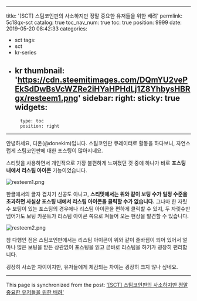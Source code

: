 
---
title: '[SCT] 스팀코인판의 사소하지만 정말 중요한 유저들을 위한 배려'
permlink: 5c18qx-sct
catalog: true
toc_nav_num: true
toc: true
position: 9999
date: 2019-05-20 08:42:33
categories:
- sct
tags:
- sct
- kr-series
- kr
thumbnail: 'https://cdn.steemitimages.com/DQmYU2vePEkSdDwBsVcWZRe2iHYaHPHdLj1Z8YhbysHBRgx/resteem1.png'
sidebar:
    right:
        sticky: true
widgets:
    -
        type: toc
        position: right
---


안녕하세요, 디온(@donekim)입니다. 스팀코인판 큐레이터로 활동을 하다보니, 자연스럽게 스팀코인판에 대한 포스팅이 많아지네요. 

스티밋을 사용하면서 개인적으로 가장 불편하게 느껴졌던 것 중에 하나가 바로 **포스팅 내에서 리스팀 아이콘** 기능이었습니다. 


![resteem1.png](https://cdn.steemitimages.com/DQmYU2vePEkSdDwBsVcWZRe2iHYaHPHdLj1Z8YhbysHBRgx/resteem1.png)

한글에서의 글자 겹치기 신공도 아니고, **스티밋에서는 위와 같이 보팅 수가 일정 수준을 초과하면 사실상 포스팅 내에서 리스팀 아이콘을 클릭할 수가 없습니다.** 그나마 한 자릿수 보팅이 있는 포스팅의 경우에나 리스팀 아이콘을 편하게 클릭할 수 있지, 두 자릿수만 넘어가도 보팅 카운트가 리스팀 아이콘 쪽으로 쳐들어 오는 현상을 발견할 수 있습니다.



![resteem2.png](https://cdn.steemitimages.com/DQma34E755ZrXRtmQ8b27efbxhQ6yNDCB3ZViY2grq3kpCV/resteem2.png)

참 다행인 점은 스팀코인판에서는 리스팀 아이콘이 위와 같이 줄바뀜이 되어 있어서 얼마나 많은 보팅을 받든 상관없이 포스팅을 읽고 곧바로 리스팀을 하기가 굉장히 편리합니다.

굉장히 사소한 차이이지만, 유저들에게 체감되는 차이는 굉장히 크지 않나 싶네요.

- - -

This page is synchronized from the post: ['[SCT] 스팀코인판의 사소하지만 정말 중요한 유저들을 위한 배려'](https://steemit.com/@donekim/5c18qx-sct)
